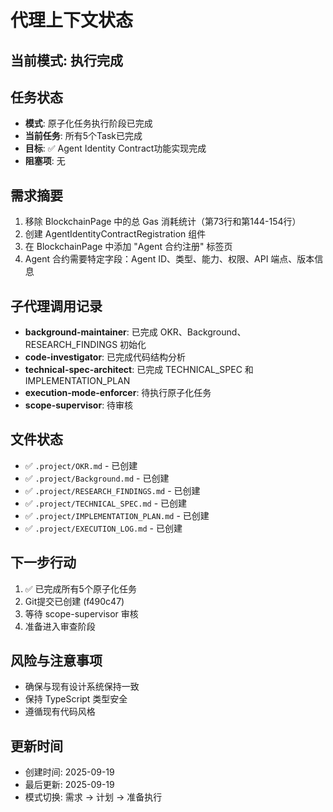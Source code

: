 # 代理上下文状态

## 当前模式: 执行完成

## 任务状态
- **模式**: 原子化任务执行阶段已完成
- **当前任务**: 所有5个Task已完成
- **目标**: ✅ Agent Identity Contract功能实现完成
- **阻塞项**: 无

## 需求摘要
1. 移除 BlockchainPage 中的总 Gas 消耗统计（第73行和第144-154行）
2. 创建 AgentIdentityContractRegistration 组件
3. 在 BlockchainPage 中添加 "Agent 合约注册" 标签页
4. Agent 合约需要特定字段：Agent ID、类型、能力、权限、API 端点、版本信息

## 子代理调用记录
- **background-maintainer**: 已完成 OKR、Background、RESEARCH_FINDINGS 初始化
- **code-investigator**: 已完成代码结构分析
- **technical-spec-architect**: 已完成 TECHNICAL_SPEC 和 IMPLEMENTATION_PLAN
- **execution-mode-enforcer**: 待执行原子化任务
- **scope-supervisor**: 待审核

## 文件状态
- ✅ `.project/OKR.md` - 已创建
- ✅ `.project/Background.md` - 已创建
- ✅ `.project/RESEARCH_FINDINGS.md` - 已创建
- ✅ `.project/TECHNICAL_SPEC.md` - 已创建
- ✅ `.project/IMPLEMENTATION_PLAN.md` - 已创建
- ✅ `.project/EXECUTION_LOG.md` - 已创建

## 下一步行动
1. ✅ 已完成所有5个原子化任务
2. Git提交已创建 (f490c47)
3. 等待 scope-supervisor 审核
4. 准备进入审查阶段

## 风险与注意事项
- 确保与现有设计系统保持一致
- 保持 TypeScript 类型安全
- 遵循现有代码风格

## 更新时间
- 创建时间: 2025-09-19
- 最后更新: 2025-09-19
- 模式切换: 需求 → 计划 → 准备执行